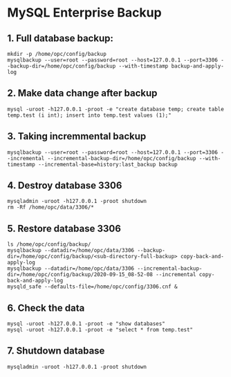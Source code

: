 # MySQL Enterprise Backup
## 1. Full database backup:
```
mkdir -p /home/opc/config/backup
mysqlbackup --user=root --password=root --host=127.0.0.1 --port=3306 --backup-dir=/home/opc/config/backup --with-timestamp backup-and-apply-log
```
## 2. Make data change after backup
```
mysql -uroot -h127.0.0.1 -proot -e "create database temp; create table temp.test (i int); insert into temp.test values (1);"
```
## 3. Taking incremmental backup
```
mysqlbackup --user=root --password=root --host=127.0.0.1 --port=3306 --incremental --incremental-backup-dir=/home/opc/config/backup --with-timestamp --incremental-base=history:last_backup backup
```
## 4. Destroy database 3306
```
mysqladmin -uroot -h127.0.0.1 -proot shutdown
rm -Rf /home/opc/data/3306/*
```
## 5. Restore database 3306
```
ls /home/opc/config/backup/
mysqlbackup --datadir=/home/opc/data/3306 --backup-dir=/home/opc/config/backup/<sub-directory-full-backup> copy-back-and-apply-log
mysqlbackup --datadir=/home/opc/data/3306 --incremental-backup-dir=/home/opc/config/backup/2020-09-15_08-52-08 --incremental copy-back-and-apply-log
mysqld_safe --defaults-file=/home/opc/config/3306.cnf &
```
## 6. Check the data
```
mysql -uroot -h127.0.0.1 -proot -e "show databases"
mysql -uroot -h127.0.0.1 -proot -e "select * from temp.test"
```
## 7. Shutdown database
```
mysqladmin -uroot -h127.0.0.1 -proot shutdown
```
